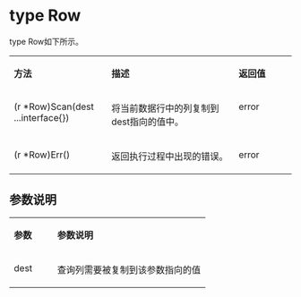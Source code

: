 # type Row<a name="ZH-CN_TOPIC_0000001232888392"></a>

type Row如下所示。

<a name="table8520111013810"></a>
<table><tbody><tr id="row753661020387"><td class="cellrowborder" valign="top" width="34.56%"><p id="p953661016385"><a name="p953661016385"></a><a name="p953661016385"></a><strong id="b11536141010386"><a name="b11536141010386"></a><a name="b11536141010386"></a>方法</strong></p>
</td>
<td class="cellrowborder" valign="top" width="45.08%"><p id="p1653620105386"><a name="p1653620105386"></a><a name="p1653620105386"></a><strong id="b11536181073813"><a name="b11536181073813"></a><a name="b11536181073813"></a>描述</strong></p>
</td>
<td class="cellrowborder" valign="top" width="20.36%"><p id="p165367101387"><a name="p165367101387"></a><a name="p165367101387"></a><strong id="b6536810133810"><a name="b6536810133810"></a><a name="b6536810133810"></a>返回值</strong></p>
</td>
</tr>
<tr id="row35369107381"><td class="cellrowborder" valign="top" width="34.56%"><p id="p2536141019387"><a name="p2536141019387"></a><a name="p2536141019387"></a>(r *Row)Scan(dest ...interface{})</p>
</td>
<td class="cellrowborder" valign="top" width="45.08%"><p id="p9536171033814"><a name="p9536171033814"></a><a name="p9536171033814"></a>将当前数据行中的列复制到dest指向的值中。</p>
</td>
<td class="cellrowborder" valign="top" width="20.36%"><p id="p105361310113817"><a name="p105361310113817"></a><a name="p105361310113817"></a>error</p>
</td>
</tr>
<tr id="row135368104388"><td class="cellrowborder" valign="top" width="34.56%"><p id="p1653612104389"><a name="p1653612104389"></a><a name="p1653612104389"></a>(r *Row)Err()</p>
</td>
<td class="cellrowborder" valign="top" width="45.08%"><p id="p65361410183810"><a name="p65361410183810"></a><a name="p65361410183810"></a>返回执行过程中出现的错误。</p>
</td>
<td class="cellrowborder" valign="top" width="20.36%"><p id="p165361710143816"><a name="p165361710143816"></a><a name="p165361710143816"></a>error</p>
</td>
</tr>
</tbody>
</table>

## 参数说明<a name="section87684510172"></a>

<a name="table8522111016388"></a>
<table><tbody><tr id="row2536121093815"><td class="cellrowborder" valign="top" width="22.2%"><p id="p95361610183820"><a name="p95361610183820"></a><a name="p95361610183820"></a><strong id="b1253651020389"><a name="b1253651020389"></a><a name="b1253651020389"></a>参数</strong></p>
</td>
<td class="cellrowborder" valign="top" width="77.8%"><p id="p053681014383"><a name="p053681014383"></a><a name="p053681014383"></a><strong id="b17536201010388"><a name="b17536201010388"></a><a name="b17536201010388"></a>参数说明</strong></p>
</td>
</tr>
<tr id="row25361210153816"><td class="cellrowborder" valign="top" width="22.2%"><p id="p1153621020385"><a name="p1153621020385"></a><a name="p1153621020385"></a>dest</p>
</td>
<td class="cellrowborder" valign="top" width="77.8%"><p id="p10536510173811"><a name="p10536510173811"></a><a name="p10536510173811"></a>查询列需要被复制到该参数指向的值</p>
</td>
</tr>
</tbody>
</table>

